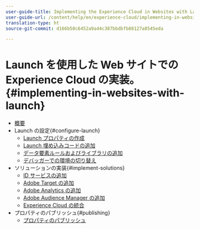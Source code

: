 ```yaml
---
user-guide-title: Implementing the Experience Cloud in Websites with Launch
user-guide-url: /content/help/en/experience-cloud/implementing-in-websites-with-launch/index.html
translation-type: ht
source-git-commit: d166b50c6452a9a44c387bbdbfb88127a8545eda

---
```



# Launch を使用した Web サイトでの Experience Cloud の実装。{#implementing-in-websites-with-launch}

+ [概要](index.md)
+ Launch の設定{#configure-launch}
   + [Launch プロパティの作成](launch.md)
   + [Launch 埋め込みコードの追加](launch-add-embed.md)
   + [データ要素ルールおよびライブラリの追加](launch-data-elements-rules.md)
   + [デバッガーでの環境の切り替え](launch-switch-environments.md)
+ ソリューションの実装{#implement-solutions}
   + [ID サービスの追加](id-service.md)
   + [Adobe Target の追加](target.md)
   + [Adobe Analytics の追加](analytics.md)
   + [Adobe Audience Manager の追加](audience-manager.md)
   + [Experience Cloud の統合](integrations.md)
+ プロパティのパブリッシュ{#publishing}
   + [プロパティのパブリッシュ](publish.md)

